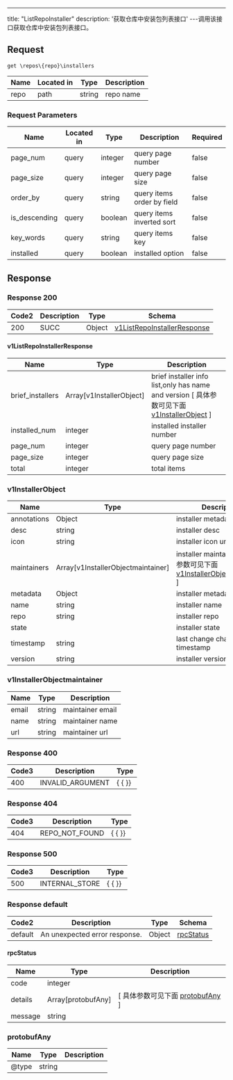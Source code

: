 ---
title: "ListRepoInstaller"
description: '获取仓库中安装包列表接口'
---调用该接口获取仓库中安装包列表接口。



## Request


```
get \repos\{repo}\installers
```

| Name | Located in | Type | Description | 
| ---- | ---------- | ----------- | ----------- | 
| repo | path | string | repo name |  

###  Request Parameters

| Name | Located in | Type | Description |  Required |
| ---- | ---------- | ----------- | ----------- |  ---- |
| page_num | query | integer | query page number |  false |
| page_size | query | integer | query page size |  false |
| order_by | query | string | query items order by field |  false |
| is_descending | query | boolean | query items inverted sort |  false |
| key_words | query | string | query items key |  false |
| installed | query | boolean | installed option |  false |

## Response

### Response  200 
| Code2 | Description | Type | Schema |
| ---- | ----------- | ------ | ------ |
| 200 | SUCC | Object | [v1ListRepoInstallerResponse](#v1ListRepoInstallerResponse) |

#### v1ListRepoInstallerResponse

| Name | Type | Description | 
| ---- | ---- | ----------- |         
| brief_installers | Array[v1InstallerObject] | brief installer info list,only has name and version [ 具体参数可见下面 [v1InstallerObject](#v1InstallerObject) ] |       
| installed_num | integer | installed installer number |      
| page_num | integer | query page number |      
| page_size | integer | query page size |      
| total | integer | total items |   

### v1InstallerObject
| Name | Type | Description | 
| ---- | ---- | ----------- |    
| annotations | Object | installer metadata   |      
| desc | string | installer desc |      
| icon | string | installer icon url |          
| maintainers | Array[v1InstallerObjectmaintainer] | installer maintainers [ 具体参数可见下面 [v1InstallerObjectmaintainer](#v1InstallerObjectmaintainer) ] |      
| metadata | Object | installer metadata   |      
| name | string | installer name |      
| repo | string | installer repo |      
| state |  | installer state |      
| timestamp | string | last change chart timestamp |      
| version | string | installer version |   

### v1InstallerObjectmaintainer
| Name | Type | Description | 
| ---- | ---- | ----------- |     
| email | string | maintainer email |      
| name | string | maintainer name |      
| url | string | maintainer url |   



### Response  400
| Code3 | Description | Type | 
| ---- | ----------- | ------ | 
| 400 | INVALID_ARGUMENT | {   { }} |

### Response  404
| Code3 | Description | Type | 
| ---- | ----------- | ------ | 
| 404 | REPO_NOT_FOUND | {   { }} |

### Response  500
| Code3 | Description | Type | 
| ---- | ----------- | ------ | 
| 500 | INTERNAL_STORE | {   { }} |

### Response  default 
| Code2 | Description | Type | Schema |
| ---- | ----------- | ------ | ------ |
| default | An unexpected error response. | Object | [rpcStatus](#rpcStatus) |

#### rpcStatus

| Name | Type | Description | 
| ---- | ---- | ----------- |     
| code | integer |  |          
| details | Array[protobufAny] |  [ 具体参数可见下面 [protobufAny](#protobufAny) ] |       
| message | string |  |   

### protobufAny
| Name | Type | Description | 
| ---- | ---- | ----------- |     
| @type | string |  |   




